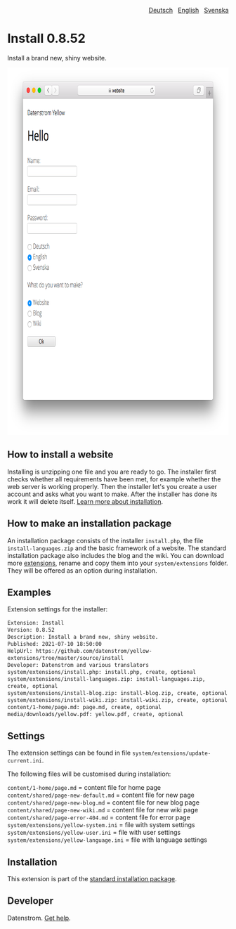 <p align="right"><a href="README-de.md">Deutsch</a> &nbsp; <a href="README.md">English</a> &nbsp; <a href="README-sv.md">Svenska</a></p>

Install 0.8.52
==============
Install a brand new, shiny website.

<p align="center"><img src="install-screenshot.png?raw=true" width="795" height="836" alt="Screenshot"></p>

## How to install a website

Installing is unzipping one file and you are ready to go. The installer first checks whether all requirements have been met, for example whether the web server is working properly. Then the installer let's you create a user account and asks what you want to make. After the installer has done its work it will delete itself. [Learn more about installation](https://datenstrom.se/yellow/help/how-to-get-started).

## How to make an installation package

An installation package consists of the installer `install.php`, the file `install-languages.zip` and the basic framework of a website. The standard installation package also includes the blog and the wiki. You can download more [extensions](https://github.com/datenstrom/yellow-extensions/tree/master/zip), rename and copy them into your `system/extensions` folder. They will be offered as an option during installation.

## Examples

Extension settings for the installer:

~~~
Extension: Install
Version: 0.8.52
Description: Install a brand new, shiny website.
Published: 2021-07-10 18:50:00
HelpUrl: https://github.com/datenstrom/yellow-extensions/tree/master/source/install
Developer: Datenstrom and various translators
system/extensions/install.php: install.php, create, optional
system/extensions/install-languages.zip: install-languages.zip, create, optional
system/extensions/install-blog.zip: install-blog.zip, create, optional
system/extensions/install-wiki.zip: install-wiki.zip, create, optional
content/1-home/page.md: page.md, create, optional
media/downloads/yellow.pdf: yellow.pdf, create, optional
~~~

## Settings

The extension settings can be found in file `system/extensions/update-current.ini`.

The following files will be customised during installation:

`content/1-home/page.md` = content file for home page  
`content/shared/page-new-default.md` = content file for new page  
`content/shared/page-new-blog.md` = content file for new blog page  
`content/shared/page-new-wiki.md` = content file for new wiki page  
`content/shared/page-error-404.md` = content file for error page  
`system/extensions/yellow-system.ini` = file with system settings  
`system/extensions/yellow-user.ini` = file with user settings  
`system/extensions/yellow-language.ini` = file with language settings  

## Installation

This extension is part of the [standard installation package](https://github.com/datenstrom/yellow).

## Developer

Datenstrom. [Get help](https://datenstrom.se/yellow/help/).
